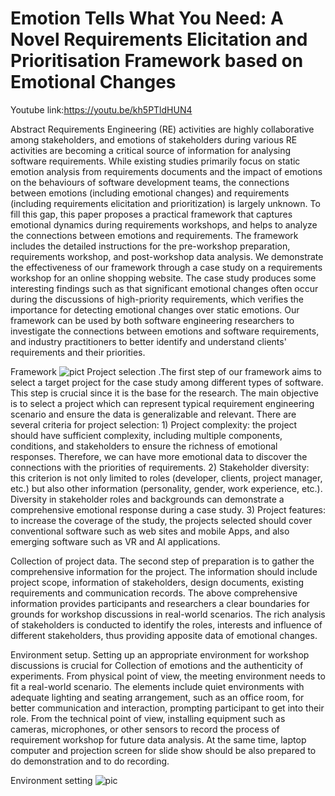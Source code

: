 # Emotion Tells What You Need: A Novel Requirements Elicitation and Prioritisation Framework based on Emotional Changes
Youtube link:https://youtu.be/kh5PTldHUN4

Abstract
Requirements Engineering (RE) activities are highly collaborative among stakeholders, and emotions of stakeholders during various RE activities are becoming a critical source of information for analysing software requirements. While existing studies primarily focus on static emotion analysis from requirements documents and the impact of emotions on the behaviours of software development teams, the connections between emotions (including emotional changes) and requirements (including requirements elicitation and prioritization) is largely unknown. To fill this gap, this paper proposes a practical framework that captures emotional dynamics during requirements workshops, and helps to analyze the connections between emotions and requirements. The framework includes the detailed instructions for the pre-workshop preparation, requirements workshop, and post-workshop data analysis. We demonstrate the effectiveness of our framework through a case study on a requirements workshop for an online shopping website. The case study produces some interesting findings such as that significant emotional changes often occur during the discussions of high-priority requirements, which verifies the importance for detecting emotional changes over static emotions. Our framework can be used by both software engineering researchers to investigate the connections between emotions and software requirements, and industry practitioners to better identify and understand clients' requirements and their priorities.

Framework
![pict](https://github.com/Ben5460/REPF/assets/27323717/2bf7d4fb-6f3c-4667-916a-ab2ee18ce57e)
Project selection .The first step of our framework aims to select a target project for the case study among different types of software. This step is crucial since it is the base for the research. The main objective is to select a project which can represent typical requirement engineering scenario and ensure the data is generalizable and relevant. There are several criteria for project selection: 1) Project complexity: the project should have sufficient complexity, including multiple components, conditions, and stakeholders to ensure the richness of emotional responses. Therefore, we can have more emotional data to discover the connections with the priorities of requirements. 2) Stakeholder diversity: this criterion is not only limited to roles (developer, clients, project manager, etc.) but also other information (personality, gender, work experience, etc.). Diversity in stakeholder roles and backgrounds can demonstrate a comprehensive emotional response during a case study. 3) Project features: to increase the coverage of the study, the projects selected should cover conventional software such as web sites and mobile Apps, and also emerging software such as VR and AI applications.

Collection of project data. 
The second step of preparation is to gather the comprehensive information for the project. The information should include project scope, information of stakeholders, design documents, existing requirements and communication records. The above comprehensive information provides participants and researchers a clear boundaries for grounds for workshop discussions in real-world scenarios. The rich analysis of stakeholders is conducted to identify the roles, interests and influence of different stakeholders, thus providing apposite data of emotional changes.

Environment setup. 
Setting up an appropriate environment for workshop discussions is crucial for Collection of emotions and the authenticity of experiments. From physical point of view, the meeting environment needs to fit a real-world scenario. The elements include quiet environments with adequate lighting and seating arrangement, such as an office room, for better communication and interaction, prompting participant to get into their role. From the technical point of view, installing equipment such as cameras, microphones, or other sensors to record the process of requirement workshop for future data analysis. At the same time, laptop computer and projection screen for slide show should be also prepared to do demonstration and to do recording.

Environment setting
![pic](https://github.com/Ben5460/REPF/assets/27323717/3849efd8-fed0-416f-bc69-c46dedebacb3)
